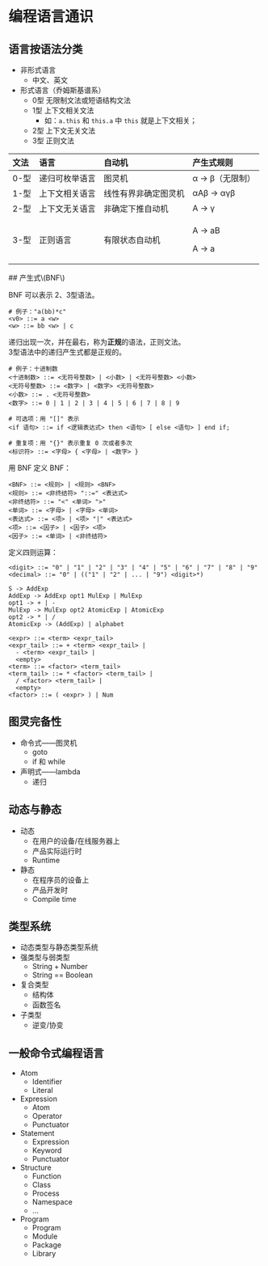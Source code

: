 # 编程语言通识

## 语言按语法分类

* 非形式语言
  * 中文、英文
* 形式语言（乔姆斯基谱系）
  * 0型 无限制文法或短语结构文法
  * 1型 上下文相关文法
    * 如：`a.this` 和 `this.a` 中 `this` 就是上下文相关；
  * 2型 上下文无关文法
  * 3型 正则文法

<table>
  <thead>
    <tr>
      <th style="text-align:left">&#x6587;&#x6CD5;</th>
      <th style="text-align:left">&#x8BED;&#x8A00;</th>
      <th style="text-align:left">&#x81EA;&#x52A8;&#x673A;</th>
      <th style="text-align:left">&#x4EA7;&#x751F;&#x5F0F;&#x89C4;&#x5219;</th>
    </tr>
  </thead>
  <tbody>
    <tr>
      <td style="text-align:left">0-&#x578B;</td>
      <td style="text-align:left">&#x9012;&#x5F52;&#x53EF;&#x679A;&#x4E3E;&#x8BED;&#x8A00;</td>
      <td style="text-align:left">&#x56FE;&#x7075;&#x673A;</td>
      <td style="text-align:left">&#x3B1; -&gt; &#x3B2;&#xFF08;&#x65E0;&#x9650;&#x5236;&#xFF09;</td>
    </tr>
    <tr>
      <td style="text-align:left">1-&#x578B;</td>
      <td style="text-align:left">&#x4E0A;&#x4E0B;&#x6587;&#x76F8;&#x5173;&#x8BED;&#x8A00;</td>
      <td style="text-align:left">&#x7EBF;&#x6027;&#x6709;&#x754C;&#x975E;&#x786E;&#x5B9A;&#x56FE;&#x7075;&#x673A;</td>
      <td
      style="text-align:left">&#x3B1;A&#x3B2; -&gt; &#x3B1;&#x3B3;&#x3B2;</td>
    </tr>
    <tr>
      <td style="text-align:left">2-&#x578B;</td>
      <td style="text-align:left">&#x4E0A;&#x4E0B;&#x6587;&#x65E0;&#x5173;&#x8BED;&#x8A00;</td>
      <td style="text-align:left">&#x975E;&#x786E;&#x5B9A;&#x4E0B;&#x63A8;&#x81EA;&#x52A8;&#x673A;</td>
      <td
      style="text-align:left">A -&gt; &#x3B3;</td>
    </tr>
    <tr>
      <td style="text-align:left">3-&#x578B;</td>
      <td style="text-align:left">&#x6B63;&#x5219;&#x8BED;&#x8A00;</td>
      <td style="text-align:left">&#x6709;&#x9650;&#x72B6;&#x6001;&#x81EA;&#x52A8;&#x673A;</td>
      <td style="text-align:left">
        <p>A -&gt; aB</p>
        <p>A -&gt; a</p>
      </td>
    </tr>
  </tbody>
</table>## 产生式\(BNF\)

BNF 可以表示 2、3型语法。

```text
# 例子："a(bb)*c"
<v0> ::= a <w>
<w> ::= bb <w> | c
```

递归出现一次，并在最右，称为**正规**的语法，正则文法。  
3型语法中的递归产生式都是正规的。

```text
# 例子：十进制数
<十进制数> ::= <无符号整数> | <小数> | <无符号整数> <小数>
<无符号整数> ::= <数字> | <数字> <无符号整数>
<小数> ::= . <无符号整数>
<数字> ::= 0 | 1 | 2 | 3 | 4 | 5 | 6 | 7 | 8 | 9
```

```text
# 可选项：用 "[]" 表示
<if 语句> ::= if <逻辑表达式> then <语句> [ else <语句> ] end if;

# 重复项：用 "{}" 表示重复 0 次或者多次
<标识符> ::= <字母> { <字母> | <数字> }
```

用 BNF 定义 BNF：

```text
<BNF> ::= <规则> | <规则> <BNF>
<规则> ::= <非终结符> "::=" <表达式>
<非终结符> ::= "<" <单词> ">"
<单词> ::= <字母> | <字母> <单词>
<表达式> ::= <项> | <项> "|" <表达式>
<项> ::= <因子> | <因子> <项>
<因子> ::= <单词> | <非终结符>
```

定义四则运算：

```text
<digit> ::= "0" | "1" | "2" | "3" | "4" | "5" | "6" | "7" | "8" | "9"
<decimal> ::= "0" | (("1" | "2" | ... | "9") <digit>*)

S -> AddExp
AddExp -> AddExp opt1 MulExp | MulExp
opt1 -> + | -
MulExp -> MulExp opt2 AtomicExp | AtomicExp
opt2 -> * | /
AtomicExp -> (AddExp) | alphabet

<expr> ::= <term> <expr_tail>
<expr_tail> ::= + <term> <expr_tail> |
  - <term> <expr_tail> |
  <empty>
<term> ::= <factor> <term_tail>
<term_tail> ::= * <factor> <term_tail> |
  / <factor> <term_tail> |
  <empty>
<factor> ::= ( <expr> ) | Num
```

## 图灵完备性

* 命令式——图灵机
  * goto
  * if 和 while
* 声明式——lambda
  * 递归

## 动态与静态

* 动态
  * 在用户的设备/在线服务器上
  * 产品实际运行时
  * Runtime
* 静态
  * 在程序员的设备上
  * 产品开发时
  * Compile time

## 类型系统

* 动态类型与静态类型系统
* 强类型与弱类型
  * String + Number
  * String == Boolean
* 复合类型
  * 结构体
  * 函数签名
* 子类型
  * 逆变/协变

## 一般命令式编程语言

* Atom
  * Identifier
  * Literal
* Expression
  * Atom
  * Operator
  * Punctuator
* Statement
  * Expression
  * Keyword
  * Punctuator
* Structure
  * Function
  * Class
  * Process
  * Namespace
  * ...
* Program
  * Program
  * Module
  * Package
  * Library

